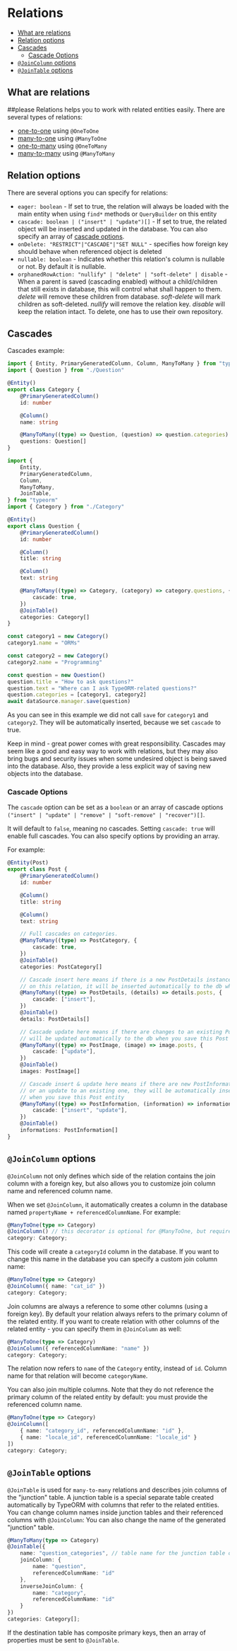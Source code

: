 # Relations

* [What are relations](#what-are-relations)
* [Relation options](#relation-options)
* [Cascades](#cascades)
	* [Cascade Options](#cascade-options)
* [`@JoinColumn` options](#joincolumn-options)
* [`@JoinTable` options](#jointable-options)

## What are relations
##please 
Relations helps you to work with related entities easily.
There are several types of relations:

-   [one-to-one](./one-to-one-relations.md) using `@OneToOne`
-   [many-to-one](./many-to-one-one-to-many-relations.md) using `@ManyToOne`
-   [one-to-many](./many-to-one-one-to-many-relations.md) using `@OneToMany`
-   [many-to-many](./many-to-many-relations.md) using `@ManyToMany`

## Relation options

There are several options you can specify for relations:

-   `eager: boolean` - If set to true, the relation will always be loaded with the main entity when using `find*` methods or `QueryBuilder` on this entity
-   `cascade: boolean | ("insert" | "update")[]` - If set to true, the related object will be inserted and updated in the database. You can also specify an array of [cascade options](#cascade-options).
-   `onDelete: "RESTRICT"|"CASCADE"|"SET NULL"` - specifies how foreign key should behave when referenced object is deleted
-   `nullable: boolean` - Indicates whether this relation's column is nullable or not. By default it is nullable.
-   `orphanedRowAction: "nullify" | "delete" | "soft-delete" | disable` - When a parent is saved (cascading enabled) without a child/children that still exists in database, this will control what shall happen to them.
  _delete_ will remove these children from database. _soft-delete_ will mark children as soft-deleted. _nullify_ will remove the relation key. _disable_ will keep the relation intact. To delete, one has to use their own repository.

## Cascades

Cascades example:

```typescript
import { Entity, PrimaryGeneratedColumn, Column, ManyToMany } from "typeorm"
import { Question } from "./Question"

@Entity()
export class Category {
    @PrimaryGeneratedColumn()
    id: number

    @Column()
    name: string

    @ManyToMany((type) => Question, (question) => question.categories)
    questions: Question[]
}
```

```typescript
import {
    Entity,
    PrimaryGeneratedColumn,
    Column,
    ManyToMany,
    JoinTable,
} from "typeorm"
import { Category } from "./Category"

@Entity()
export class Question {
    @PrimaryGeneratedColumn()
    id: number

    @Column()
    title: string

    @Column()
    text: string

    @ManyToMany((type) => Category, (category) => category.questions, {
        cascade: true,
    })
    @JoinTable()
    categories: Category[]
}
```

```typescript
const category1 = new Category()
category1.name = "ORMs"

const category2 = new Category()
category2.name = "Programming"

const question = new Question()
question.title = "How to ask questions?"
question.text = "Where can I ask TypeORM-related questions?"
question.categories = [category1, category2]
await dataSource.manager.save(question)
```

As you can see in this example we did not call `save` for `category1` and `category2`.
They will be automatically inserted, because we set `cascade` to true.

Keep in mind - great power comes with great responsibility.
Cascades may seem like a good and easy way to work with relations,
but they may also bring bugs and security issues when some undesired object is being saved into the database.
Also, they provide a less explicit way of saving new objects into the database.

### Cascade Options

The `cascade` option can be set as a `boolean` or an array of cascade options `("insert" | "update" | "remove" | "soft-remove" | "recover")[]`.

It will default to `false`, meaning no cascades. Setting `cascade: true` will enable full cascades. You can also specify options by providing an array.

For example:

```typescript
@Entity(Post)
export class Post {
    @PrimaryGeneratedColumn()
    id: number

    @Column()
    title: string

    @Column()
    text: string

    // Full cascades on categories.
    @ManyToMany((type) => PostCategory, {
        cascade: true,
    })
    @JoinTable()
    categories: PostCategory[]

    // Cascade insert here means if there is a new PostDetails instance set
    // on this relation, it will be inserted automatically to the db when you save this Post entity
    @ManyToMany((type) => PostDetails, (details) => details.posts, {
        cascade: ["insert"],
    })
    @JoinTable()
    details: PostDetails[]

    // Cascade update here means if there are changes to an existing PostImage, it
    // will be updated automatically to the db when you save this Post entity
    @ManyToMany((type) => PostImage, (image) => image.posts, {
        cascade: ["update"],
    })
    @JoinTable()
    images: PostImage[]

    // Cascade insert & update here means if there are new PostInformation instances
    // or an update to an existing one, they will be automatically inserted or updated
    // when you save this Post entity
    @ManyToMany((type) => PostInformation, (information) => information.posts, {
        cascade: ["insert", "update"],
    })
    @JoinTable()
    informations: PostInformation[]
}
```

## `@JoinColumn` options

`@JoinColumn` not only defines which side of the relation contains the join column with a foreign key,
but also allows you to customize join column name and referenced column name.

When we set `@JoinColumn`, it automatically creates a column in the database named `propertyName + referencedColumnName`.
For example:

```typescript
@ManyToOne(type => Category)
@JoinColumn() // this decorator is optional for @ManyToOne, but required for @OneToOne
category: Category;
```

This code will create a `categoryId` column in the database.
If you want to change this name in the database you can specify a custom join column name:

```typescript
@ManyToOne(type => Category)
@JoinColumn({ name: "cat_id" })
category: Category;
```

Join columns are always a reference to some other columns (using a foreign key).
By default your relation always refers to the primary column of the related entity.
If you want to create relation with other columns of the related entity -
you can specify them in `@JoinColumn` as well:

```typescript
@ManyToOne(type => Category)
@JoinColumn({ referencedColumnName: "name" })
category: Category;
```

The relation now refers to `name` of the `Category` entity, instead of `id`.
Column name for that relation will become `categoryName`.

You can also join multiple columns. Note that they do not reference the primary column of the related entity by default: you must provide the referenced column name.

```typescript
@ManyToOne(type => Category)
@JoinColumn([
    { name: "category_id", referencedColumnName: "id" },
    { name: "locale_id", referencedColumnName: "locale_id" }
])
category: Category;
```

## `@JoinTable` options

`@JoinTable` is used for `many-to-many` relations and describes join columns of the "junction" table.
A junction table is a special separate table created automatically by TypeORM with columns that refer to the related entities.
You can change column names inside junction tables and their referenced columns with `@JoinColumn`:
You can also change the name of the generated "junction" table.

```typescript
@ManyToMany(type => Category)
@JoinTable({
    name: "question_categories", // table name for the junction table of this relation
    joinColumn: {
        name: "question",
        referencedColumnName: "id"
    },
    inverseJoinColumn: {
        name: "category",
        referencedColumnName: "id"
    }
})
categories: Category[];
```

If the destination table has composite primary keys,
then an array of properties must be sent to `@JoinTable`.
